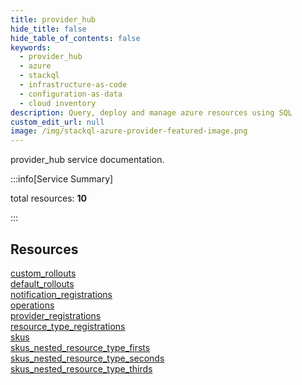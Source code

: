 ```yaml
---
title: provider_hub
hide_title: false
hide_table_of_contents: false
keywords:
  - provider_hub
  - azure
  - stackql
  - infrastructure-as-code
  - configuration-as-data
  - cloud inventory
description: Query, deploy and manage azure resources using SQL
custom_edit_url: null
image: /img/stackql-azure-provider-featured-image.png
---
```


provider_hub service documentation.

:::info[Service Summary]

total resources: __10__  

:::

## Resources
<div class="row">
<div class="providerDocColumn">
<a href="/services/provider_hub/custom_rollouts/">custom_rollouts</a><br />
<a href="/services/provider_hub/default_rollouts/">default_rollouts</a><br />
<a href="/services/provider_hub/notification_registrations/">notification_registrations</a><br />
<a href="/services/provider_hub/operations/">operations</a><br />
<a href="/services/provider_hub/provider_registrations/">provider_registrations</a>
</div>
<div class="providerDocColumn">
<a href="/services/provider_hub/resource_type_registrations/">resource_type_registrations</a><br />
<a href="/services/provider_hub/skus/">skus</a><br />
<a href="/services/provider_hub/skus_nested_resource_type_firsts/">skus_nested_resource_type_firsts</a><br />
<a href="/services/provider_hub/skus_nested_resource_type_seconds/">skus_nested_resource_type_seconds</a><br />
<a href="/services/provider_hub/skus_nested_resource_type_thirds/">skus_nested_resource_type_thirds</a>
</div>
</div>